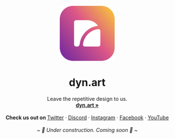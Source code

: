 <p align="center">
  <a href="#">
    
  </a>
  <p align="center">
   <img width="150" height="150" src="./docs/resources/images/logo-rounded.png" alt="Logo">
  </p>
  <h1 align="center"><b>dyn.art</b></h1>
  <p align="center">
  Leave the repetitive design to us.
    <br />
    <a href="https://dyn.art/?source=github"><strong>dyn.art »</strong></a>
    <br />
    <br />
    <b>Check us out on </b>
    <a href="https://s.dyn.art/twitter?source=github">Twitter</a>
    ·
    <a href="https://s.dyn.art/discord?source=github">Discord</a>
    ·
    <a href="https://s.dyn.art/instagram?source=github">Instagram</a>
    ·
    <a href="https://s.dyn.art/facebook?source=github">Facebook</a>
    ·
    <a href="https://s.dyn.art/youtube?source=github">YouTube</a>
    <br/>
    <br/>
    <i>~ 🚧 Under construction. Coming soon 👀 ~</i>
  </p>
</p>
